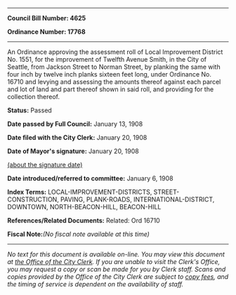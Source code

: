 

********

**Council Bill Number: 4625**
   
**Ordinance Number: 17768**
********

 An Ordinance approving the assessment roll of Local Improvement District No. 1551, for the improvement of Twelfth Avenue Smith, in the City of Seattle, from Jackson Street to Norman Street, by planking the same with four inch by twelve inch planks sixteen feet long, under Ordinance No. 16710 and levying and assessing the amounts thereof against each parcel and lot of land and part thereof shown in said roll, and providing for the collection thereof.

**Status:** Passed
   
**Date passed by Full Council:** January 13, 1908
   
**Date filed with the City Clerk:** January 20, 1908
   
**Date of Mayor's signature:** January 20, 1908
   
[(about the signature date)](/~public/approvaldate.htm)
   
   
   
**Date introduced/referred to committee:** January 6, 1908
   
   
**Index Terms:** LOCAL-IMPROVEMENT-DISTRICTS, STREET-CONSTRUCTION, PAVING, PLANK-ROADS, INTERNATIONAL-DISTRICT, DOWNTOWN, NORTH-BEACON-HILL, BEACON-HILL

**References/Related Documents:** Related: Ord 16710

**Fiscal Note:**_(No fiscal note available at this time)_
********

_No text for this document is available on-line. You may view this document at [the Office of the City Clerk](http://www.seattle.gov/leg/clerk/contactUs.htm). If you are unable to visit the Clerk's Office, you may request a copy or scan be made for you by Clerk staff. Scans and copies provided by the Office of the City Clerk are subject to [copy fees](http://clerk.seattle.gov/~public/clerkfees.htm), and the timing of service is dependent on the availability of staff._


